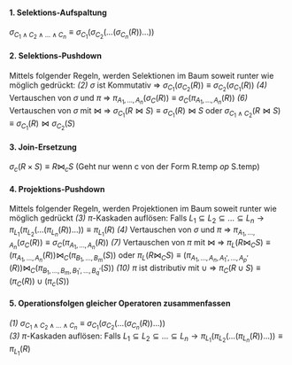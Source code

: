 #### 1. Selektions-Aufspaltung
$\sigma_{C_{1}\land C_{2}\land ... \land C_{n}} \equiv \sigma_{C_{1}}(\sigma_{C_{2}}(...(\sigma_{C_{n}}(R))...))$    

#### 2. Selektions-Pushdown
Mittels folgender Regeln, werden Selektionen im Baum soweit runter wie möglich gedrückt:
*(2)* $\sigma$ ist Kommutativ $\Rightarrow$ $\sigma_{C_{1}}(\sigma_{C_{2}}(R)) \equiv \sigma_{C_{2}}(\sigma_{C_{1}}(R))$
*(4)* Vertauschen von $\sigma$ und $\pi$ $\Rightarrow$ $\pi_{A_{1},...,A_{n}}(\sigma_{C}(R)) \equiv \sigma_{C}(\pi_{A_{1},...,A_{n}}(R))$
*(6)* Vertauschen von $\sigma$ mit $\bowtie$ $\Rightarrow$ $\sigma_{C_{1}}(R \bowtie S) \equiv \sigma_{C_{1}}(R) \bowtie S$ oder $\sigma_{C_{1} \land C_{2}}(R \bowtie S) \equiv \sigma_{C_{1}}(R) \bowtie \sigma_{C_{2}}(S)$ 

#### 3. Join-Ersetzung
$\sigma_{c}(R \times S) \equiv R \bowtie_{c}S$ (Geht nur wenn c von der Form R.temp *op* S.temp)

#### 4. Projektions-Pushdown
Mittels folgender Regeln, werden Projektionen im Baum soweit runter wie möglich gedrückt
*(3)* $\pi$-Kaskaden auflösen: Falls $L_{1} \subseteq L_{2} \subseteq ... \subseteq L_{n} \rightarrow \pi_{L_{1}}(\pi_{L_{2}}(...(\pi_{L_{n}}(R))...)) \equiv \pi_{L_{1}}(R)$
*(4)* Vertauschen von $\sigma$ und $\pi$ $\Rightarrow$ $\pi_{A_{1},...,A_{n}}(\sigma_{C}(R)) \equiv \sigma_{C}(\pi_{A_{1},...,A_{n}}(R))$
*(7)* Vertauschen von $\pi$ mit $\bowtie$ $\Rightarrow$ $\pi_{L}(R \bowtie_{C} S) \equiv (\pi_{A_{1}, ..., A_{n}}(R)) \bowtie_{C} (\pi_{B_{1},..., B_{m}}(S))$ oder $\pi_{L}(R \bowtie_{C} S) \equiv (\pi_{A_{1}, ..., A_{n}, A_{1}',..., A_{p}'}(R)) \bowtie_{C} (\pi_{B_{1},..., B_{m}, B_{1}',..., B_{q}'}(S))$
*(10)* $\pi$ ist distributiv mit $\cup$ $\Rightarrow$ $\pi_{C}(R \cup S) \equiv (\pi_{C}(R)) \cup (\pi_{c}(S))$

#### 5. Operationsfolgen gleicher Operatoren zusammenfassen
*(1)* $\sigma_{C_{1}\land C_{2}\land ... \land C_{n}} \equiv \sigma_{C_{1}}(\sigma_{C_{2}}(...(\sigma_{C_{n}}(R))...))$   
*(3)* $\pi$-Kaskaden auflösen: Falls $L_{1} \subseteq L_{2} \subseteq ... \subseteq L_{n} \rightarrow \pi_{L_{1}}(\pi_{L_{2}}(...(\pi_{L_{n}}(R))...)) \equiv \pi_{L_{1}}(R)$

